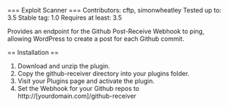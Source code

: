 === Exploit Scanner ===
Contributors: cftp, simonwheatley
Tested up to: 3.5
Stable tag: 1.0
Requires at least: 3.5

Provides an endpoint for the Github Post-Receive Webhook to ping, allowing WordPress to create a post for each Github commit.

== Installation ==
1. Download and unzip the plugin.
2. Copy the github-receiver directory into your plugins folder.
3. Visit your Plugins page and activate the plugin.
4. Set the Webhook for your Github repos to http://[yourdomain.com]/github-receiver
